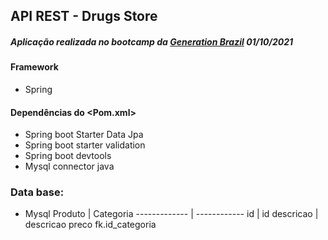 ## API REST - Drugs Store
##### Aplicação realizada no bootcamp da [Generation Brazil](https://brazil.generation.org/) 01/10/2021

#### Framework
* Spring
#### Dependências do <Pom.xml>

- Spring boot Starter Data Jpa
- Spring boot starter validation
- Spring boot devtools
- Mysql connector java


### 
### Data base:


* Mysql
Produto  | Categoria
------------- | ------------
id  | id
descricao  | descricao
preco
fk.id_categoria
